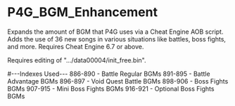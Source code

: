# P4G_BGM_Enhancement
Expands the amount of BGM that P4G uses via a Cheat Engine AOB script. Adds the use of 36 new songs in various situations like battles, boss fights, and more. Requires Cheat Engine 6.7 or above.

Requires editing of ".../data00004/init_free.bin".

#---Indexes Used---
886-890 - Battle Regular BGMs
891-895 - Battle Advantage BGMs
896-897 - Void Quest Battle BGMs
898-906 - Boss Fights BGMs
907-915 - Mini Boss Fights BGMs
916-921 - Optional Boss Fights BGMs
